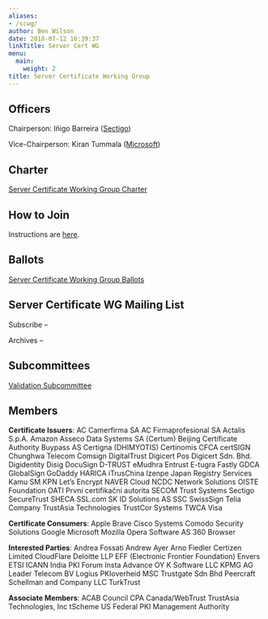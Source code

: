 ```yaml
---
aliases:
- /scwg/
author: Ben Wilson
date: 2018-07-12 16:39:37
linkTitle: Server Cert WG
menu:
  main:
    weight: 2
title: Server Certificate Working Group
---
```


## Officers

Chairperson: Iñigo Barreira ([Sectigo][1])

Vice-Chairperson: Kiran Tummala ([Microsoft][2])

## Charter

[Server Certificate Working Group Charter](charter/)

## How to Join

Instructions are [here][4].

## Ballots

[Server Certificate Working Group Ballots](ballots/)

## Server Certificate WG Mailing List

Subscribe –

Archives –

## Subcommittees

[Validation Subcommittee][6]

## Members 

**Certificate Issuers**:
AC Camerfirma SA
AC Firmaprofesional SA
Actalis S.p.A.
Amazon
Asseco Data Systems SA (Certum)
Beijing Certificate Authority
Buypass AS
Certigna (DHIMYOTIS)
Certinomis
CFCA
certSIGN
Chunghwa Telecom
Comsign
DigitalTrust
Digicert
Pos Digicert Sdn. Bhd.
Digidentity
Disig
DocuSign
D-TRUST
eMudhra
Entrust
E-tugra
Fastly
GDCA
GlobalSign
GoDaddy
HARICA
iTrusChina
Izenpe
Japan Registry Services
Kamu SM
KPN
Let’s Encrypt
NAVER Cloud
NCDC
Network Solutions
OISTE Foundation
OATI
První certifikační autorita
SECOM Trust Systems
Sectigo
SecureTrust
SHECA
SSL.com
SK ID Solutions AS
SSC
SwissSign
Telia Company
TrustAsia Technologies
TrustCor Systems
TWCA
Visa

**Certificate Consumers**:
Apple
Brave
Cisco Systems
Comodo Security Solutions
Google
Microsoft
Mozilla
Opera Software AS
360 Browser

**Interested Parties**:
Andrea Fossati
Andrew Ayer
Arno Fiedler
Certizen Limited
CloudFlare
Deloitte LLP
EFF (Electronic Frontier Foundation)
Envers
ETSI
ICANN
India PKI Forum
Insta Advance OY
K Software LLC
KPMG AG
Leader Telecom BV
Logius PKIoverheid
MSC Trustgate Sdn Bhd
Peercraft
Schellman and Company LLC
TurkTrust

**Associate Members**:
ACAB Council
CPA Canada/WebTrust
TrustAsia Technologies, Inc
tScheme
US Federal PKI Management Authority

[1]: https://sectigo.com/
[2]: https://www.microsoft.com
[4]: /information-for-potential-members/
[6]: /validation-subcommittee/